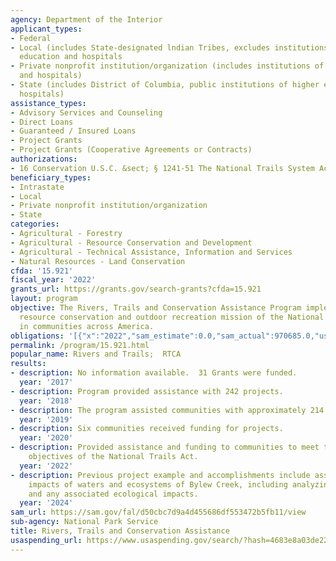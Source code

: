 ```yaml
---
agency: Department of the Interior
applicant_types:
- Federal
- Local (includes State-designated lndian Tribes, excludes institutions of higher
  education and hospitals
- Private nonprofit institution/organization (includes institutions of higher education
  and hospitals)
- State (includes District of Columbia, public institutions of higher education and
  hospitals)
assistance_types:
- Advisory Services and Counseling
- Direct Loans
- Guaranteed / Insured Loans
- Project Grants
- Project Grants (Cooperative Agreements or Contracts)
authorizations:
- 16 Conservation U.S.C. &sect; § 1241-51 The National Trails System Act.
beneficiary_types:
- Intrastate
- Local
- Private nonprofit institution/organization
- State
categories:
- Agricultural - Forestry
- Agricultural - Resource Conservation and Development
- Agricultural - Technical Assistance, Information and Services
- Natural Resources - Land Conservation
cfda: '15.921'
fiscal_year: '2022'
grants_url: https://grants.gov/search-grants?cfda=15.921
layout: program
objective: The Rivers, Trails and Conservation Assistance Program implements the natural
  resource conservation and outdoor recreation mission of the National Park Service
  in communities across America.
obligations: '[{"x":"2022","sam_estimate":0.0,"sam_actual":970685.0,"usa_spending_actual":1045980.94},{"x":"2023","sam_estimate":0.0,"sam_actual":1987796.0,"usa_spending_actual":117312.87},{"x":"2024","sam_estimate":1736191.0,"sam_actual":0.0,"usa_spending_actual":1271084.59}]'
permalink: /program/15.921.html
popular_name: Rivers and Trails;  RTCA
results:
- description: No information available.  31 Grants were funded.
  year: '2017'
- description: Program provided assistance with 242 projects.
  year: '2018'
- description: The program assisted communities with approximately 214 projects.
  year: '2019'
- description: Six communities received funding for projects.
  year: '2020'
- description: Provided assistance and funding to communities to meet the goals and
    objectives of the National Trails Act.
  year: '2022'
- description: Previous project example and accomplishments include assessing the
    impacts of waters and ecosystems of Bylew Creek, including analyzing water quality
    and any associated ecological impacts.
  year: '2024'
sam_url: https://sam.gov/fal/d50cbc7d9a4d455686df553472b5fb11/view
sub-agency: National Park Service
title: Rivers, Trails and Conservation Assistance
usaspending_url: https://www.usaspending.gov/search/?hash=4683e8a03de22e913ecb42526303a9f4
---
```

